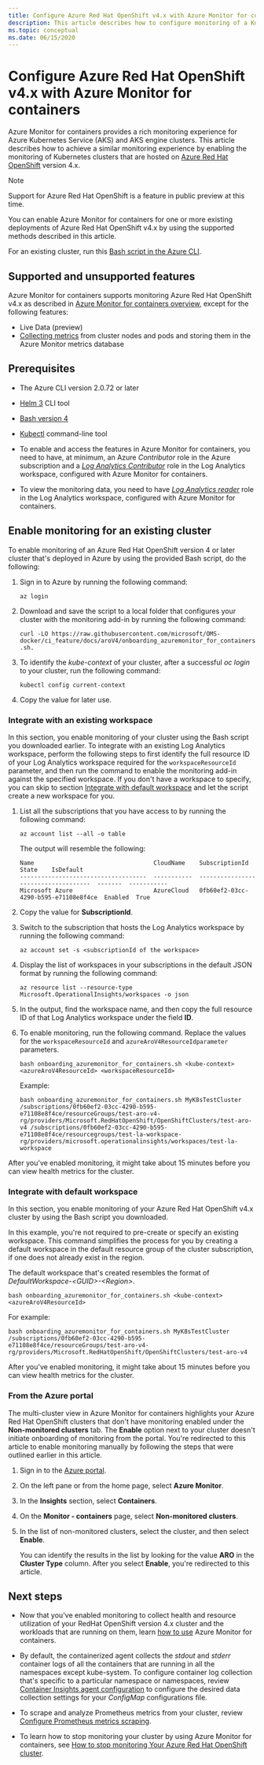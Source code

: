 ```yaml
---
title: Configure Azure Red Hat OpenShift v4.x with Azure Monitor for containers | Microsoft Docs
description: This article describes how to configure monitoring of a Kubernetes cluster with Azure Monitor hosted on Azure Red Hat OpenShift version 4 and higher.
ms.topic: conceptual
ms.date: 06/15/2020
---
```


# Configure Azure Red Hat OpenShift v4.x with Azure Monitor for containers

Azure Monitor for containers provides a rich monitoring experience for Azure Kubernetes Service (AKS) and AKS engine clusters. This article describes how to achieve a similar monitoring experience by enabling the monitoring of Kubernetes clusters that are hosted on [Azure Red Hat OpenShift](../../openshift/intro-openshift.md) version 4.x.

>[!NOTE]
>Support for Azure Red Hat OpenShift is a feature in public preview at this time.
>

You can enable Azure Monitor for containers for one or more existing deployments of Azure Red Hat OpenShift v4.x by using the supported methods described in this article.

For an existing cluster, run this [Bash script in the Azure CLI](https://docs.microsoft.com/cli/azure/openshift?view=azure-cli-latest#az-openshift-create).

## Supported and unsupported features

Azure Monitor for containers supports monitoring Azure Red Hat OpenShift v4.x as described in [Azure Monitor for containers overview](container-insights-overview.md), except for the following features:

- Live Data (preview)
- [Collecting metrics](container-insights-update-metrics.md) from cluster nodes and pods and storing them in the Azure Monitor metrics database

## Prerequisites

- The Azure CLI version 2.0.72 or later  

- [Helm 3](https://helm.sh/docs/intro/install/) CLI tool

- [Bash version 4](https://www.gnu.org/software/bash/)

- [Kubectl](https://kubernetes.io/docs/tasks/tools/install-kubectl/) command-line tool

- To enable and access the features in Azure Monitor for containers, you need to have, at minimum, an Azure *Contributor* role in the Azure subscription and a [*Log Analytics Contributor*](../platform/manage-access.md#manage-access-using-azure-permissions) role in the Log Analytics workspace, configured with Azure Monitor for containers.

- To view the monitoring data, you need to have [*Log Analytics reader*](../platform/manage-access.md#manage-access-using-azure-permissions) role in the Log Analytics workspace, configured with Azure Monitor for containers.

## Enable monitoring for an existing cluster

To enable monitoring of an Azure Red Hat OpenShift version 4 or later cluster that's deployed in Azure by using the provided Bash script, do the following:

1. Sign in to Azure by running the following command:

    ```azurecli
    az login
    ```

1. Download and save the script to a local folder that configures your cluster with the monitoring add-in by running the following command:

    `curl -LO https://raw.githubusercontent.com/microsoft/OMS-docker/ci_feature/docs/aroV4/onboarding_azuremonitor_for_containers.sh.`

1. To identify the *kube-context* of your cluster, after a successful *oc login* to your cluster, run the following command:

    `kubectl config current-context`
    
1. Copy the value for later use.

### Integrate with an existing workspace

In this section, you enable monitoring of your cluster using the Bash script you downloaded earlier. To integrate with an existing Log Analytics workspace, perform the following steps to first identify the full resource ID of your Log Analytics workspace required for the `workspaceResourceId` parameter, and then run the command to enable the monitoring add-in against the specified workspace. If you don't have a workspace to specify, you can skip to section [Integrate with default workspace](#integrate-with-default-workspace) and let the script create a new workspace for you.

1. List all the subscriptions that you have access to by running the following command:

    ```azurecli
    az account list --all -o table
    ```

    The output will resemble the following:

    ```azurecli
    Name                                  CloudName    SubscriptionId                        State    IsDefault
    ------------------------------------  -----------  ------------------------------------  -------  -----------
    Microsoft Azure                       AzureCloud   0fb60ef2-03cc-4290-b595-e71108e8f4ce  Enabled  True
    ```

1. Copy the value for **SubscriptionId**.

1. Switch to the subscription that hosts the Log Analytics workspace by running the following command:

    ```azurecli
    az account set -s <subscriptionId of the workspace>
    ```

1. Display the list of workspaces in your subscriptions in the default JSON format by running the following command:

    ```
    az resource list --resource-type Microsoft.OperationalInsights/workspaces -o json
    ```

1. In the output, find the workspace name, and then copy the full resource ID of that Log Analytics workspace under the field **ID**.

1. To enable monitoring, run the following command. Replace the values for the `workspaceResourceId` and `azureAroV4ResourceIdparameter` parameters. 

    `bash onboarding_azuremonitor_for_containers.sh <kube-context> <azureAroV4ResourceId> <workspaceResourceId>`

    Example:

    `bash onboarding_azuremonitor_for_containers.sh MyK8sTestCluster /subscriptions/0fb60ef2-03cc-4290-b595-e71108e8f4ce/resourceGroups/test-aro-v4-rg/providers/Microsoft.RedHatOpenShift/OpenShiftClusters/test-aro-v4 /subscriptions/0fb60ef2-03cc-4290-b595-e71108e8f4ce/resourcegroups/test-la-workspace-rg/providers/microsoft.operationalinsights/workspaces/test-la-workspace`

After you've enabled monitoring, it might take about 15 minutes before you can view health metrics for the cluster.

### Integrate with default workspace

In this section, you enable monitoring of your Azure Red Hat OpenShift v4.x cluster by using the Bash script you downloaded. 

In this example, you're not required to pre-create or specify an existing workspace. This command simplifies the process for you by creating a default workspace in the default resource group of the cluster subscription, if one does not already exist in the region. 

The default workspace that's created resembles the format of *DefaultWorkspace-\<GUID>-\<Region>*.  

`bash onboarding_azuremonitor_for_containers.sh <kube-context> <azureAroV4ResourceId>`

For example:

`bash onboarding_azuremonitor_for_containers.sh MyK8sTestCluster /subscriptions/0fb60ef2-03cc-4290-b595-e71108e8f4ce/resourceGroups/test-aro-v4-rg/providers/Microsoft.RedHatOpenShift/OpenShiftClusters/test-aro-v4`

After you've enabled monitoring, it might take about 15 minutes before you can view health metrics for the cluster.

### From the Azure portal

The multi-cluster view in Azure Monitor for containers highlights your Azure Red Hat OpenShift clusters that don't have monitoring enabled under the **Non-monitored clusters** tab. The **Enable** option next to your cluster doesn't initiate onboarding of monitoring from the portal. You're redirected to this article to enable monitoring manually by following the steps that were outlined earlier in this article.

1. Sign in to the [Azure portal](https://portal.azure.com).

1. On the left pane or from the home page, select **Azure Monitor**. 

1. In the **Insights** section, select **Containers**.

1. On the **Monitor - containers** page, select **Non-monitored clusters**.

1. In the list of non-monitored clusters, select the cluster, and then select **Enable**. 

    You can identify the results in the list by looking for the value **ARO** in the **Cluster Type** column. After you select **Enable**, you're redirected to this article.

## Next steps

- Now that you've enabled monitoring to collect health and resource utilization of your RedHat OpenShift version 4.x cluster and the workloads that are running on them, learn [how to use](container-insights-analyze.md) Azure Monitor for containers.

- By default, the containerized agent collects the *stdout* and *stderr* container logs of all the containers that are running in all the namespaces except kube-system. To configure container log collection that's specific to a particular namespace or namespaces, review [Container Insights agent configuration](container-insights-agent-config.md) to configure the desired data collection settings for your *ConfigMap* configurations file.

- To scrape and analyze Prometheus metrics from your cluster, review [Configure Prometheus metrics scraping](container-insights-prometheus-integration.md).

- To learn how to stop monitoring your cluster by using Azure Monitor for containers, see [How to stop monitoring Your Azure Red Hat OpenShift cluster](container-insights-optout-openshift.md).
